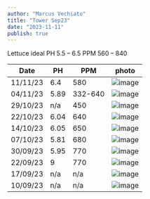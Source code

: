```yaml
---
author: "Marcus Vechiato"
title: "Tower Sep23"
date: "2023-11-11"
publish: true
--- 
```


Lettuce	ideal PH 5.5 – 6.5 PPM 560 – 840

| Date     | PH   | PPM  | photo |
| -------- | ---- | ---- | ---   |
| 11/11/23 | 6.4  | 580  | ![image](/obsidian/tower231111.jpg) | 
| 04/11/23 | 5.89 | 332-640 | ![image](/obsidian/tower231104.jpg) | 
| 29/10/23 | n/a | 450  | ![image](/obsidian/tower231029.jpeg)  |
| 22/10/23 | 6.04 | 640  | ![image](/obsidian/tower231022.jpg)  |
| 14/10/23 | 6.05 | 650  | ![image](/obsidian/tower231014.jpg)  |
| 07/10/23 | 5.81 | 680  | ![image](/obsidian/tower231007.jpeg) |
| 30/09/23 | 5.95 | 770  | ![image](/obsidian/tower230930.jpg)  |
| 22/09/23 | 9    | 770  | ![image](/obsidian/tower230922.jpg)  | 
| 17/09/23 | n/a  | n/a  | ![image](/obsidian/tower230917.png)  |
| 10/09/23 | n/a  | n/a  | ![image](/obsidian/tower230923.png)  |
